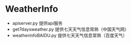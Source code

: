 # WeatherInfo
- apiserver.py 提供api服务
- get7daysweather.py 提供七天天气信息常熟（中国天气网）
- weatherinfoBAIDU.py 提供七天天气信息常熟（百度天气）